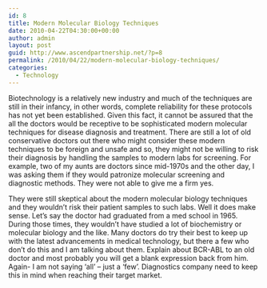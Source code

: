 ```yaml
---
id: 8
title: Modern Molecular Biology Techniques
date: 2010-04-22T04:30:00+00:00
author: admin
layout: post
guid: http://www.ascendpartnership.net/?p=8
permalink: /2010/04/22/modern-molecular-biology-techniques/
categories:
  - Technology
---
```

Biotechnology is a relatively new industry and much of the techniques are still in their infancy, in other words, complete reliability for these protocols has not yet been established. Given this fact, it cannot be assured that the all the doctors would be receptive to be sophisticated modern molecular techniques for disease diagnosis and treatment. There are still a lot of old conservative doctors out there who might consider these modern techniques to be foreign and unsafe and so, they might not be willing to risk their diagnosis by handling the samples to modern labs for screening. For example, two of my aunts are doctors since mid-1970s and the other day, I was asking them if they would patronize molecular screening and diagnostic methods. They were not able to give me a firm yes.

They were still skeptical about the modern molecular biology techniques and they wouldn&#8217;t risk their patient samples to such labs. Well it does make sense. Let&#8217;s say the doctor had graduated from a med school in 1965. During those times, they wouldn&#8217;t have studied a lot of biochemistry or molecular biology and the like. Many doctors do try their best to keep up with the latest advancements in medical technology, but there a few who don&#8217;t do this and I am talking about them. Explain about BCR-ABL to an old doctor and most probably you will get a blank expression back from him. Again- I am not saying &#8216;all&#8217; &#8211; just a &#8216;few&#8217;. Diagnostics company need to keep this in mind when reaching their target market.